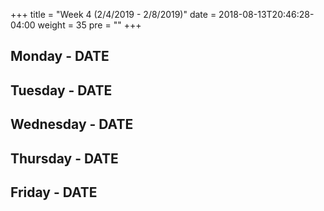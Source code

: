 +++
title = "Week 4 (2/4/2019 - 2/8/2019)"
date = 2018-08-13T20:46:28-04:00
weight = 35
pre = "<b></b>"
+++

## Monday - DATE

## Tuesday - DATE

## Wednesday - DATE

## Thursday - DATE

## Friday - DATE